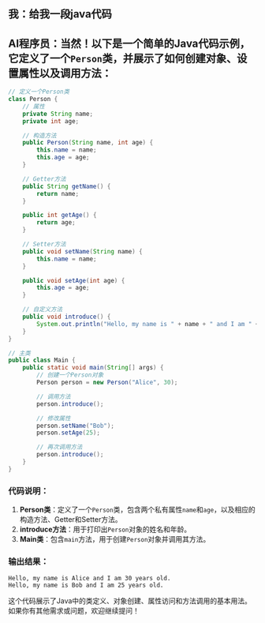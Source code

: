 ## 我：给我一段java代码
## AI程序员：当然！以下是一个简单的Java代码示例，它定义了一个`Person`类，并展示了如何创建对象、设置属性以及调用方法：

```java
// 定义一个Person类
class Person {
    // 属性
    private String name;
    private int age;

    // 构造方法
    public Person(String name, int age) {
        this.name = name;
        this.age = age;
    }

    // Getter方法
    public String getName() {
        return name;
    }

    public int getAge() {
        return age;
    }

    // Setter方法
    public void setName(String name) {
        this.name = name;
    }

    public void setAge(int age) {
        this.age = age;
    }

    // 自定义方法
    public void introduce() {
        System.out.println("Hello, my name is " + name + " and I am " + age + " years old.");
    }
}

// 主类
public class Main {
    public static void main(String[] args) {
        // 创建一个Person对象
        Person person = new Person("Alice", 30);

        // 调用方法
        person.introduce();

        // 修改属性
        person.setName("Bob");
        person.setAge(25);

        // 再次调用方法
        person.introduce();
    }
}
```
### 代码说明：
1. **Person类**：定义了一个`Person`类，包含两个私有属性`name`和`age`，以及相应的构造方法、Getter和Setter方法。
2. **introduce方法**：用于打印出`Person`对象的姓名和年龄。
3. **Main类**：包含`main`方法，用于创建`Person`对象并调用其方法。

### 输出结果：
```
Hello, my name is Alice and I am 30 years old.
Hello, my name is Bob and I am 25 years old.
```

这个代码展示了Java中的类定义、对象创建、属性访问和方法调用的基本用法。如果你有其他需求或问题，欢迎继续提问！



